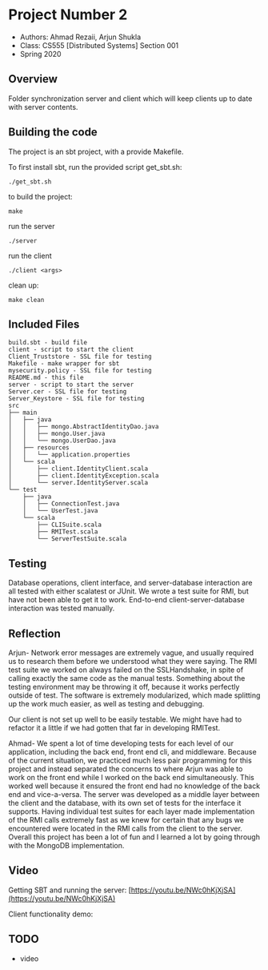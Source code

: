 # Project Number 2

* Authors: Ahmad Rezaii, Arjun Shukla
* Class: CS555 [Distributed Systems] Section 001
* Spring 2020

## Overview

Folder synchronization server and client which will keep clients up to date with server contents.

## Building the code

The project is an sbt project, with a provide Makefile. 

To first install sbt, run the provided script get_sbt.sh:
```
./get_sbt.sh
```

to build the project:
```
make
```

run the server
```
./server
```

run the client
```
./client <args>
```

clean up:
```
make clean
```


## Included Files
```
build.sbt - build file
client - script to start the client
Client_Truststore - SSL file for testing
Makefile - make wrapper for sbt
mysecurity.policy - SSL file for testing
README.md - this file
server - script to start the server
Server.cer - SSL file for testing
Server_Keystore - SSL file for testing
src
├── main
│   ├── java
│   │   ├── mongo.AbstractIdentityDao.java
│   │   ├── mongo.User.java
│   │   └── mongo.UserDao.java
│   ├── resources
│   │   └── application.properties
│   └── scala
│       ├── client.IdentityClient.scala
│       ├── client.IdentityException.scala
│       └── server.IdentityServer.scala
└── test
    ├── java
    │   ├── ConnectionTest.java
    │   └── UserTest.java
    └── scala
        ├── CLISuite.scala
        ├── RMITest.scala
        └── ServerTestSuite.scala
```

## Testing
Database operations, client interface, and server-database interaction are all
tested with either scalatest or JUnit. We wrote a test suite for RMI, but have
not been able to get it to work. End-to-end client-server-database interaction
was tested manually.

## Reflection
Arjun-
Network error messages are extremely vague, and usually required us to research
them before we understood what they were saying. The RMI test suite we worked on
always failed on the SSLHandshake, in spite of calling exactly the same code as
the manual tests. Something about the testing environment may be throwing it off,
because it works perfectly outside of test. The software is extremely modularized,
which made splitting up the work much easier, as well as testing and debugging.

Our client is not set up well to be easily testable. We might have had to refactor
it a little if we had gotten that far in developing RMITest.

Ahmad-
We spent a lot of time developing tests for each level of our application, including
the back end, front end cli, and middleware. Because of the current situation, we 
practiced much less pair programming for this project and instead separated the concerns
to where Arjun was able to work on the front end while I worked on the back end simultaneously.
This worked well because it ensured the front end had no knowledge of the back end and vice-a-versa.
The server was developed as a middle layer between the client and the database, with its own
set of tests for the interface it supports. Having individual test suites for each layer made
implementation of the RMI calls extremely fast as we knew for certain that any bugs we 
encountered were located in the RMI calls from the client to the server. Overall this project
has been a lot of fun and I learned a lot by going through with the MongoDB implementation. 

## Video

Getting SBT and running the server: [https://youtu.be/NWc0hKjXjSA](https://youtu.be/NWc0hKjXjSA)

Client functionality demo: 

## TODO
* video

